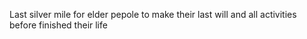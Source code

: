 Last silver mile for elder pepole to make their last will and all activities before finished their life
